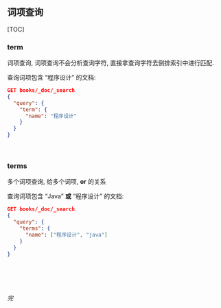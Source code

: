 ## 词项查询

[TOC]



### term

词项查询, 词项查询不会分析查询字符, 直接拿查询字符去倒排索引中进行匹配.

查询词项包含 “程序设计” 的文档:

```json
GET books/_doc/_search
{
  "query": {
    "term": {
      "name": "程序设计"
    }
  }
}
```

<br>

### terms

多个词项查询, 给多个词项, **or** 的关系

查询词项包含 “Java” **或** “程序设计” 的文档: 

```json
GET books/_doc/_search
{
  "query": {
    "terms": {
      "name": ["程序设计", "java"]
    }
  }
}
```

<br><br><br>





###### 完